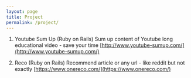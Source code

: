 ```yaml
---
layout: page
title: Project
permalink: /project/
---
```


1. Youtube Sum Up (Ruby on Rails)
Sum up content of Youtube long educational video  - save your time
[http://www.youtube-sumup.com/](http://www.youtube-sumup.com/)


2. Reco (Ruby on Rails)
 Recommend article or any url - like reddit but not exactly
[https://www.onereco.com/](https://www.onereco.com/)

